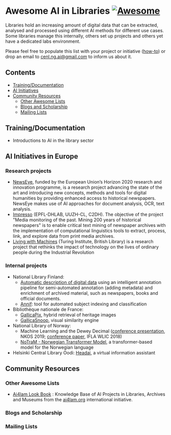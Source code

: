 <!--lint ignore awesome-github-->
# Awesome AI in Libraries [![Awesome](https://awesome.re/badge.svg)](https://awesome.re)

Libraries hold an increasing amount of digital data that can be extracted, analysed and processed using different AI methods for different use cases. Some libraries manage this internally, others set up projects and others yet have a dedicated labs environment.

Please feel free to populate this list with your project or initiative ([how-to](https://github.com/sindresorhus/awesome/blob/main/contributing.md)) or drop an email to cenl.ng.ai@gmail.com to inform us about it.

## Contents
* [Training/Documentation](#trainingdocumentation)
* [AI Initiatives](#ai-initiatives)
* [Community Resources](#community-resources)
  * [Other Awesome Lists](#other-awesome-lists)
  * [Blogs and Scholarship](#blogs-and-scholarship)
  * [Mailing Lists](#mailing-lists)

## Training/Documentation
* Introductions to AI in the library sector

## AI Initiatives in Europe

### Research projects
- [NewsEye](https://www.newseye.eu/), funded by the European Union’s Horizon 2020 research and innovation programme, is a research project advancing the state of the art and introducing new concepts, methods and tools for digital humanities by providing enhanced access to historical newspapers. NewsEye makes use of AI approaches for document analysis, OCR, text analysis.
- [Impresso](https://impresso-project.ch/) (EPFL-DHLAB, UUZH-CL, C2DH). The objective of the project "Media monitoring of the past. Mining 200 years of historical newspapers" is to enable critical text mining of newspaper archives with the implementation of computational linguistics tools to extract, process, link, and explore data from print media archives.
- [Living with Machines](https://livingwithmachines.ac.uk/) (Turing Institute, British Library) is a research project that rethinks the impact of technology on the lives of ordinary people during the Industrial Revolution

### Internal projects
- National Library Finland:
  - [Automatic description of digital data](https://www.cenl.org/national-library-finland-high-performance-digitisation-giving-a-boost-to-the-description-of-digital-data/) using an intelligent annotation pipeline for semi-automated annotation (adding metadata) and enrichment of archived material, such as newspapers, books and official documents.
  - [Annif](https://annif.org/): tool for automated subject indexing and classification
- Bibliothèque nationale de France: 
  - [GallicaPix](https://gallicapix.bnf.fr/), hybrid retrieval of heritage images 
  - [GallicaSnoop](https://snoop.inria.fr/bnf/login), visual similarity engine
- National Library of Norway:
  - Machine Learning and the Dewey Decimal ([conference presentation](https://nkos-eu.github.io/2019/content/NKOS2019-presentation-wetjen.pdf), NKOS 2019; [conference paper](http://library.ifla.org/id/eprint/2216), IFLA WLIC 2018)
  - [NoTraM - Norwegian Transformer Model](https://github.com/NBAiLab/notram), a transformer-based model for the Norwegian language
- Helsinki Central Library Oodi:  [Headai](https://medium.com/headai-customer-stories/customer-story-oodi-1d1ef2554bb6), a virtual information assistant 


## Community Resources

### Other Awesome Lists
- [Ai4lam Look Book](https://docs.google.com/presentation/d/1iWG9RpPaMlikUAe8mfVlYQeoCiNH8ct2ILFtbMI7P_o/edit#slide=id.p) : Knowledge Base of AI 
Projects in Libraries, Archives and Museums from the [ai4lam.org](https://sites.google.com/view/ai4lam) international initiative.


### Blogs and Scholarship

### Mailing Lists
